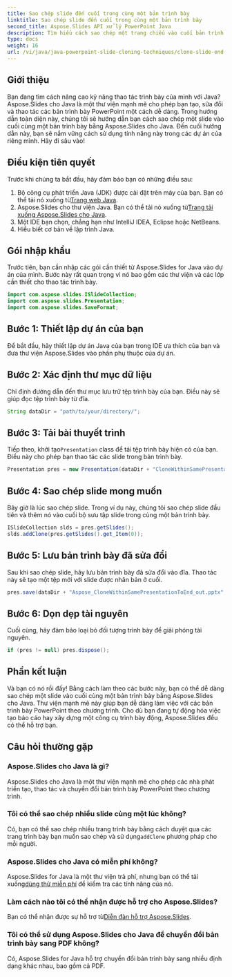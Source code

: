 ```yaml
---
title: Sao chép slide đến cuối trong cùng một bản trình bày
linktitle: Sao chép slide đến cuối trong cùng một bản trình bày
second_title: Aspose.Slides API xử lý PowerPoint Java
description: Tìm hiểu cách sao chép một trang chiếu vào cuối bản trình bày bằng Aspose.Slides cho Java với hướng dẫn từng bước này. Hoàn hảo cho các nhà phát triển Java.
type: docs
weight: 16
url: /vi/java/java-powerpoint-slide-cloning-techniques/clone-slide-end-within-same-presentation-powerpoint/
---
```

## Giới thiệu
Bạn đang tìm cách nâng cao kỹ năng thao tác trình bày của mình với Java? Aspose.Slides cho Java là một thư viện mạnh mẽ cho phép bạn tạo, sửa đổi và thao tác các bản trình bày PowerPoint một cách dễ dàng. Trong hướng dẫn toàn diện này, chúng tôi sẽ hướng dẫn bạn cách sao chép một slide vào cuối cùng một bản trình bày bằng Aspose.Slides cho Java. Đến cuối hướng dẫn này, bạn sẽ nắm vững cách sử dụng tính năng này trong các dự án của riêng mình. Hãy đi sâu vào!
## Điều kiện tiên quyết
Trước khi chúng ta bắt đầu, hãy đảm bảo bạn có những điều sau:
1.  Bộ công cụ phát triển Java (JDK) được cài đặt trên máy của bạn. Bạn có thể tải nó xuống từ[Trang web Java](https://www.oracle.com/java/technologies/javase-downloads.html).
2.  Aspose.Slides cho thư viện Java. Bạn có thể tải nó xuống từ[Trang tải xuống Aspose.Slides cho Java](https://releases.aspose.com/slides/java/).
3. Một IDE bạn chọn, chẳng hạn như IntelliJ IDEA, Eclipse hoặc NetBeans.
4. Hiểu biết cơ bản về lập trình Java.
## Gói nhập khẩu
Trước tiên, bạn cần nhập các gói cần thiết từ Aspose.Slides for Java vào dự án của mình. Bước này rất quan trọng vì nó bao gồm các thư viện và các lớp cần thiết cho thao tác trình bày.
```java
import com.aspose.slides.ISlideCollection;
import com.aspose.slides.Presentation;
import com.aspose.slides.SaveFormat;

```
## Bước 1: Thiết lập dự án của bạn
Để bắt đầu, hãy thiết lập dự án Java của bạn trong IDE ưa thích của bạn và đưa thư viện Aspose.Slides vào phần phụ thuộc của dự án.
## Bước 2: Xác định thư mục dữ liệu
Chỉ định đường dẫn đến thư mục lưu trữ tệp trình bày của bạn. Điều này sẽ giúp đọc tệp trình bày từ đĩa.
```java
String dataDir = "path/to/your/directory/";
```
## Bước 3: Tải bài thuyết trình
 Tiếp theo, khởi tạo`Presentation` class để tải tệp trình bày hiện có của bạn. Điều này cho phép bạn thao tác các slide trong bản trình bày.
```java
Presentation pres = new Presentation(dataDir + "CloneWithinSamePresentationToEnd.pptx");
```
## Bước 4: Sao chép slide mong muốn
Bây giờ là lúc sao chép slide. Trong ví dụ này, chúng tôi sao chép slide đầu tiên và thêm nó vào cuối bộ sưu tập slide trong cùng một bản trình bày.
```java
ISlideCollection slds = pres.getSlides();
slds.addClone(pres.getSlides().get_Item(0));
```
## Bước 5: Lưu bản trình bày đã sửa đổi
Sau khi sao chép slide, hãy lưu bản trình bày đã sửa đổi vào đĩa. Thao tác này sẽ tạo một tệp mới với slide được nhân bản ở cuối.
```java
pres.save(dataDir + "Aspose_CloneWithinSamePresentationToEnd_out.pptx", SaveFormat.Pptx);
```
## Bước 6: Dọn dẹp tài nguyên
Cuối cùng, hãy đảm bảo loại bỏ đối tượng trình bày để giải phóng tài nguyên.
```java
if (pres != null) pres.dispose();
```
## Phần kết luận
Và bạn có nó rồi đấy! Bằng cách làm theo các bước này, bạn có thể dễ dàng sao chép một slide vào cuối cùng một bản trình bày bằng Aspose.Slides cho Java. Thư viện mạnh mẽ này giúp bạn dễ dàng làm việc với các bản trình bày PowerPoint theo chương trình. Cho dù bạn đang tự động hóa việc tạo báo cáo hay xây dựng một công cụ trình bày động, Aspose.Slides đều có thể hỗ trợ bạn.
## Câu hỏi thường gặp
### Aspose.Slides cho Java là gì?
Aspose.Slides cho Java là một thư viện mạnh mẽ cho phép các nhà phát triển tạo, thao tác và chuyển đổi bản trình bày PowerPoint theo chương trình.
### Tôi có thể sao chép nhiều slide cùng một lúc không?
 Có, bạn có thể sao chép nhiều trang trình bày bằng cách duyệt qua các trang trình bày bạn muốn sao chép và sử dụng`addClone` phương pháp cho mỗi người.
### Aspose.Slides cho Java có miễn phí không?
 Aspose.Slides for Java là một thư viện trả phí, nhưng bạn có thể tải xuống[dùng thử miễn phí](https://releases.aspose.com/) để kiểm tra các tính năng của nó.
### Làm cách nào tôi có thể nhận được hỗ trợ cho Aspose.Slides?
 Bạn có thể nhận được sự hỗ trợ từ[Diễn đàn hỗ trợ Aspose.Slides](https://forum.aspose.com/c/slides/11).
### Tôi có thể sử dụng Aspose.Slides cho Java để chuyển đổi bản trình bày sang PDF không?
Có, Aspose.Slides for Java hỗ trợ chuyển đổi bản trình bày sang nhiều định dạng khác nhau, bao gồm cả PDF.